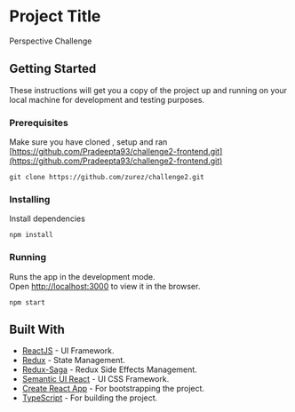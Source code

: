 # Project Title

Perspective Challenge

## Getting Started

These instructions will get you a copy of the project up and running on your local machine for development and testing purposes.

### Prerequisites

Make sure you have cloned , setup and ran  [https://github.com/Pradeepta93/challenge2-frontend.git](https://github.com/Pradeepta93/challenge2-frontend.git)

```
git clone https://github.com/zurez/challenge2.git
```

### Installing

Install dependencies

```
npm install
```
### Running

Runs the app in the development mode.<br>
Open [http://localhost:3000](http://localhost:3000) to view it in the browser.

```
npm start
```




## Built With

* [ReactJS](https://reactjs.org/docs/getting-started.html) - UI Framework.
* [Redux](https://redux.js.org/introduction/getting-started) - State Management.
* [Redux-Saga](https://redux-saga.js.org/) - Redux Side Effects Management.
* [Semantic UI React](https://react.semantic-ui.com/) - UI CSS Framework.
* [Create React App](https://github.com/facebook/create-react-app) - For bootstrapping the project.
* [TypeScript](https://www.typescriptlang.org/docs/home.html) - For building the project.




